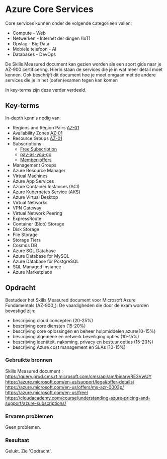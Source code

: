 # Azure Core Services

Core services kunnen onder de volgende categorieën vallen: 
-   Compute             -   Web
-   Netwerken           -   Internet der dingen (IoT)
-   Opslag              -   Big Data
-   Mobiele telefoon    -   AI
-   Databases           -   DevOps

De Skills Measured document kan gezien worden als een soort gids naar je AZ-900 certificering. Hierin staan de services die je in wat meer detail moet kennen. Ook beschrijft dit document hoe je moet omgaan met de andere services die je in het (oefen)examen tegen kan komen

In key-terms zijn deze verder verdeeld.

## Key-terms
In-depth kennis nodig van:
- Regions and Region Pairs [AZ-01](../02_Cloud_1/AZ-01%Global%Infrastructure.md)
- Availability Zones [AZ-01](../02_Cloud_1/AZ-01%Global%Infrastructure.md)
- Resource Groups [AZ-01](../02_Cloud_1/AZ-01%Global%Infrastructure.md)
- Subscriptions : 
    - [Free Subscription](https://azure.microsoft.com/en-us/free/)
    - [pay-as-you-go](https://azure.microsoft.com/en-us/offers/ms-azr-0003p/)
    - [Member-offers](https://azure.microsoft.com/en-us/offers/ms-azr-0003p/)
- Management Groups 
- Azure Resource Manager 
- Virtual Machines
- Azure App Services
- Azure Container Instances (ACI)
- Azure Kubernetes Service (AKS)
- Azure Virtual Desktop
- Virtual Networks
- VPN Gateway
- Virtual Network Peering
- ExpressRoute
- Container (Blob) Storage
- Disk Storage
- File Storage
- Storage Tiers
- Cosmos DB
- Azure SQL Database
- Azure Database for MySQL
- Azure Database for PostgreSQL
- SQL Managed Instance
- Azure Marketplace

## Opdracht
Bestudeer het Skills Measured document voor Microsoft Azure Fundamentals (AZ-900_):
De vaardigheden die door de exam worden bevestigd zijn:
-   bescrijving cloud concepten (20-25%)
-   bescrijving core diensten (15-20%)
-   bescrijving core oplossingen en beheer hulpmiddelen azure(10-15%)
-   bescrijving algemene en netwerk beveiliging opties (10-15%)
-   bescrijving identiteit, nakoming, privacy en bestuur opties (15-20%)
-   bescrijving Azure cost management en SLAs (10-15%)


### Gebruikte bronnen
Skills Measured document : https://query.prod.cms.rt.microsoft.com/cms/api/am/binary/RE3VwUY
https://azure.microsoft.com/en-us/support/legal/offer-details/
https://azure.microsoft.com/en-us/offers/ms-azr-0003p/
https://azure.microsoft.com/en-us/free/
https://cloudacademy.com/course/understanding-azure-pricing-and-support/azure-subscriptions/

### Ervaren problemen
Geen problemen.
### Resultaat
Gelukt. Zie 'Opdracht'.